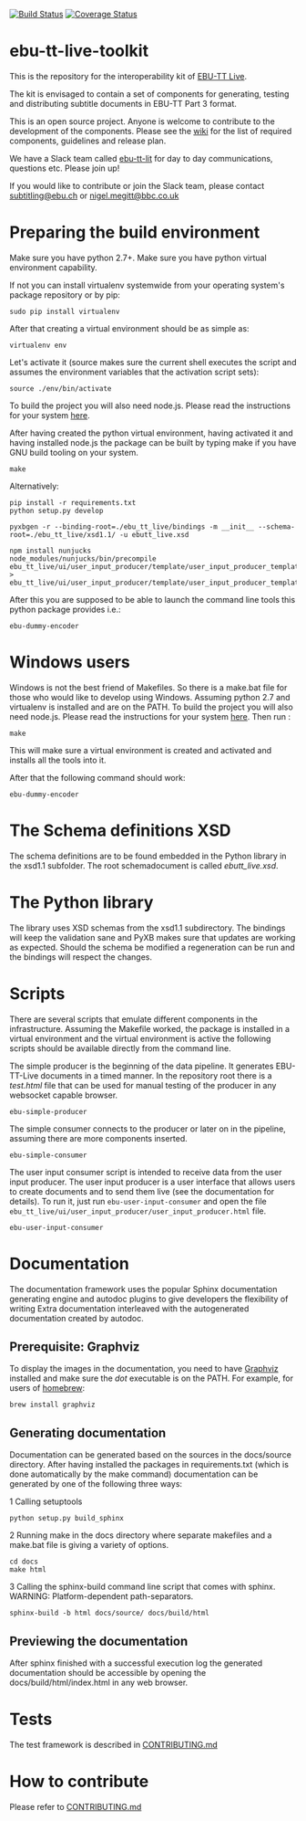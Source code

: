 [![Build Status](https://api.travis-ci.org/ebu/ebu-tt-live-toolkit.svg?branch=master)](https://travis-ci.org/ebu/ebu-tt-live-toolkit) 
[![Coverage Status](https://coveralls.io/repos/github/ebu/ebu-tt-live-toolkit/badge.svg?branch=ebu_master)](https://coveralls.io/github/ebu/ebu-tt-live-toolkit?branch=ebu_master)

# ebu-tt-live-toolkit

This is the repository for the interoperability kit of [EBU-TT Live](https://tech.ebu.ch/publications/tech3370). 

The kit is envisaged to contain a set of components for generating, testing and distributing subtitle documents in EBU-TT Part 3 format.

This is an open source project. Anyone is welcome to contribute to the development of the components. Please see the [wiki](https://github.com/ebu/ebu-tt-live-toolkit/wiki) for the list of required components, guidelines and release plan. 

We have a Slack team called [ebu-tt-lit](https://ebu-tt-lit.slack.com) for day to day communications, questions etc. Please join up!

If you would like to contribute or join the Slack team, please contact <subtitling@ebu.ch> or <nigel.megitt@bbc.co.uk>

Preparing the build environment
===============================

Make sure you have python 2.7+. Make sure you have python virtual environment capability.

If not you can install virtualenv systemwide from your operating system's package repository
or by pip:

    sudo pip install virtualenv

After that creating a virtual environment should be as simple as:

    virtualenv env

Let's activate it (source makes sure the current shell executes the script
and assumes the environment variables that the activation script sets):

    source ./env/bin/activate

To build the project you will also need node.js. Please read the instructions for your system [here](https://nodejs.org/en/download/package-manager/).

After having created the python virtual environment, having activated it and having installed node.js the package
can be built by typing make if you have GNU build tooling on your system.

    make


Alternatively:

    pip install -r requirements.txt
    python setup.py develop

    pyxbgen -r --binding-root=./ebu_tt_live/bindings -m __init__ --schema-root=./ebu_tt_live/xsd1.1/ -u ebutt_live.xsd

    npm install nunjucks
    node_modules/nunjucks/bin/precompile ebu_tt_live/ui/user_input_producer/template/user_input_producer_template.xml > ebu_tt_live/ui/user_input_producer/template/user_input_producer_template.js

After this you are supposed to be able to launch the command line tools this python package
provides i.e.:

    ebu-dummy-encoder
    
Windows users
=============

Windows is not the best friend of Makefiles. So there is a make.bat file for those who would like to develop using 
Windows. Assuming python 2.7 and virtualenv is installed and are on the PATH. To build the project you will also need node.js. Please read the instructions for your system [here](https://nodejs.org/en/download/package-manager/). Then run :

    make

This will make sure a virtual environment is created and activated and installs all the tools into it.

After that the following command should work:

    ebu-dummy-encoder

The Schema definitions XSD
==========================

The schema definitions are to be found embedded in the Python library in the xsd1.1 subfolder.
The root schemadocument is called *ebutt_live.xsd*.

The Python library
==================

The library uses XSD schemas from the xsd1.1 subdirectory.
The bindings will keep the validation sane and PyXB makes sure that updates are working as
expected. Should the schema be modified a regeneration can be run and the bindings will respect
the changes.

Scripts
=======

There are several scripts that emulate different components in the infrastructure. Assuming the Makefile worked,
the package is installed in a virtual environment and the virtual environment is active the following scripts should
be available directly from the command line.

The simple producer is the beginning of the data pipeline. It generates
EBU-TT-Live documents in a timed manner. In the repository root there is a *test.html* file that can be used for manual testing of the producer in any websocket capable browser.

    ebu-simple-producer

The simple consumer connects to the producer or later on in the pipeline, assuming there are more components inserted.

    ebu-simple-consumer

The user input consumer script is intended to receive data from the user input producer. The user input producer is a user interface that allows users to create documents
and to send them live (see the documentation for details). To run it, just run `ebu-user-input-consumer` and open the file `ebu_tt_live/ui/user_input_producer/user_input_producer.html` file.

    ebu-user-input-consumer


Documentation
=============

The documentation framework uses the popular Sphinx documentation generating engine and autodoc plugins to give
developers the flexibility of writing Extra documentation interleaved with the autogenerated documentation created by
autodoc.

## Prerequisite: Graphviz

To display the images in the documentation, you need to have [Graphviz](http://www.graphviz.org/) installed and make sure the *dot* executable is on the PATH. For example, for users of [homebrew](http://brew.sh/):

    brew install graphviz

## Generating documentation

Documentation can be generated based on the sources in the docs/source directory. After having installed the packages in 
requirements.txt (which is done automatically by the make command) documentation can be generated by one of the 
following three ways:

 1 Calling setuptools

```Shell
python setup.py build_sphinx
```

 2 Running make in the docs directory where separate makefiles and a make.bat file is giving a variety of options.

```Shell
cd docs
make html
```

 3 Calling the sphinx-build command line script that comes with sphinx. WARNING: Platform-dependent path-separators.

```Shell
sphinx-build -b html docs/source/ docs/build/html
```

## Previewing the documentation

After sphinx finished with a successful execution log the generated documentation should be accessible by opening the 
docs/build/html/index.html in any web browser.

Tests
=====

The test framework is described in [CONTRIBUTING.md](CONTRIBUTING.md) 

How to contribute
=================

Please refer to [CONTRIBUTING.md](CONTRIBUTING.md) 
